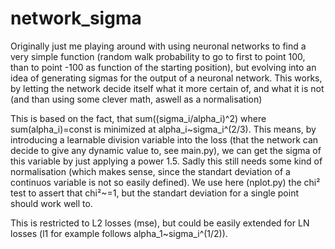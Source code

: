 # network_sigma
Originally just me playing around with using neuronal networks to find a very simple function (random walk probability to go to first to point 100, than to point -100 as function of the starting position), but evolving into an idea of generating sigmas for the output of a neuronal network. This works, by letting the network decide itself what it more certain of, and what it is not (and than using some clever math, aswell as a normalisation)


This is based on the fact, that sum((sigma_i/alpha_i)^2) where sum(alpha_i)=const is minimized at alpha_i\~sigma_i^(2/3). This means, by introducing a learnable division variable into the loss (that the network can decide to give any dynamic value to, see main.py), we can get the sigma of this variable by just applying a power 1.5. Sadly this still needs some kind of normalisation (which makes sense, since the standart deviation of a continuos variable is not so easily defined). We use here (nplot.py) the chi² test to assert that chi²~=1, but the standart deviation for a single point should work well to.

This is restricted to L2 losses (mse), but could be easily extended for LN losses (l1 for example follows alpha_1~sigma_i^(1/2)).



